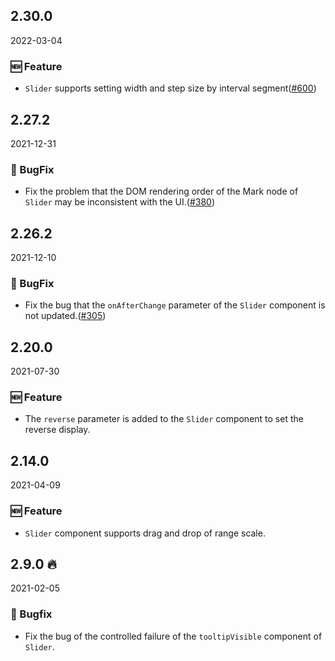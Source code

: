 ## 2.30.0

2022-03-04

### 🆕 Feature

- `Slider` supports setting width and step size by interval segment([#600](https://github.com/arco-design/arco-design/pull/600))

## 2.27.2

2021-12-31

### 🐛 BugFix

- Fix the problem that the DOM rendering order of the Mark node of `Slider` may be inconsistent with the UI.([#380](https://github.com/arco-design/arco-design/pull/380))

## 2.26.2

2021-12-10

### 🐛 BugFix

- Fix the bug that the `onAfterChange` parameter of the `Slider` component is not updated.([#305](https://github.com/arco-design/arco-design/pull/305))

## 2.20.0

2021-07-30

### 🆕 Feature

- The `reverse` parameter is added to the `Slider` component to set the reverse display.

## 2.14.0

2021-04-09

### 🆕 Feature

- `Slider` component supports drag and drop of range scale.

## 2.9.0 🔥

2021-02-05

### 🐛 Bugfix

- Fix the bug of the controlled failure of the `tooltipVisible` component of `Slider`.

